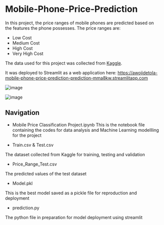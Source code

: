 # Mobile-Phone-Price-Prediction
In this project, the price ranges of mobile phones are predicted based on the features the phone possesses. The price ranges are: 

+ Low Cost
+ Medium Cost
+ High Cost 
+ Very High Cost

The data used for this project was collected from [Kaggle](https://www.kaggle.com/datasets/iabhishekofficial/mobile-price-classification). 

It was deployed to Streamlit as a web application here: https://awojidetola-mobile-phone-price-prediction-prediction-mma8kw.streamlitapp.com

![image](https://user-images.githubusercontent.com/49078266/187940597-ae636cc8-ffe8-4917-ba86-5282595aae6f.png)

![image](https://user-images.githubusercontent.com/49078266/187940750-d17f896e-889f-4fb9-95d1-6d44937ccc90.png)

## Navigation
+ Mobile Price Classification Project.ipynb
This is the notebook file containing the codes for data analysis and Machine Learning modellling for the project

+ Train.csv & Test.csv

The dataset collected from Kaggle for training, testing and validation

+ Price_Range_Test.csv

The predicted values of the test dataset

+ Model.pkl

This is the best model saved as a pickle file for reproduction and deployment 

+ prediction.py

The python file in preparation for model deployment using streamlit



